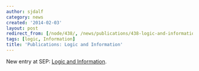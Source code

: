 ```yaml
---
author: sjdalf
category: news
created: '2014-02-03'
layout: post
redirect_from: [/node/438/, /news/publications/438-logic-and-information/]
tags: [logic, Information]
title: 'Publications: Logic and Information'
---
```

New entry at SEP: [Logic and
Information](http://plato.stanford.edu/entries/logic-information/).

